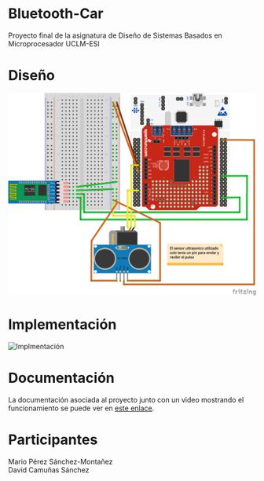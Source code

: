 # Bluetooth-Car
Proyecto final de la asignatura de Diseño de Sistemas Basados en Microprocesador UCLM-ESI

# Diseño
![Diseño](https://raw.githubusercontent.com/mapecode/Bluetooth-Car/master/Circuito.png)

# Implementación
![Implmentación](https://raw.githubusercontent.com/mapecode/Bluetooth-Car/master/Diseño%20implementado.png)

# Documentación
La documentación asociada al proyecto junto con un video mostrando el funcionamiento se puede ver en [este enlace](https://mapecode.com/disenar-coche-teledirigido-por-bluetooth/).

# Participantes
Mario Pérez Sánchez-Montañez  
David Camuñas Sánchez
